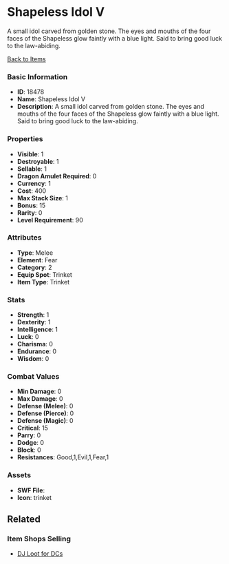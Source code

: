 # Shapeless Idol V

A small idol carved from golden stone. The eyes and mouths of the four faces of the Shapeless glow faintly with a blue light. Said to bring good luck to the law-abiding.

[Back to Items](../items.md)

### Basic Information

- **ID**: 18478
- **Name**: Shapeless Idol V
- **Description**: A small idol carved from golden stone. The eyes and mouths of the four faces of the Shapeless glow faintly with a blue light. Said to bring good luck to the law-abiding.

### Properties

- **Visible**: 1
- **Destroyable**: 1
- **Sellable**: 1
- **Dragon Amulet Required**: 0
- **Currency**: 1
- **Cost**: 400
- **Max Stack Size**: 1
- **Bonus**: 15
- **Rarity**: 0
- **Level Requirement**: 90

### Attributes

- **Type**: Melee
- **Element**: Fear
- **Category**: 2
- **Equip Spot**: Trinket
- **Item Type**: Trinket

### Stats

- **Strength**: 1
- **Dexterity**: 1
- **Intelligence**: 1
- **Luck**: 0
- **Charisma**: 0
- **Endurance**: 0
- **Wisdom**: 0

### Combat Values

- **Min Damage**: 0
- **Max Damage**: 0
- **Defense (Melee)**: 0
- **Defense (Pierce)**: 0
- **Defense (Magic)**: 0
- **Critical**: 15
- **Parry**: 0
- **Dodge**: 0
- **Block**: 0
- **Resistances**: Good,1,Evil,1,Fear,1

### Assets

- **SWF File**: 
- **Icon**: trinket

## Related

### Item Shops Selling

- [DJ Loot for DCs](../item-shops/609-dj-loot-for-dcs.md)

